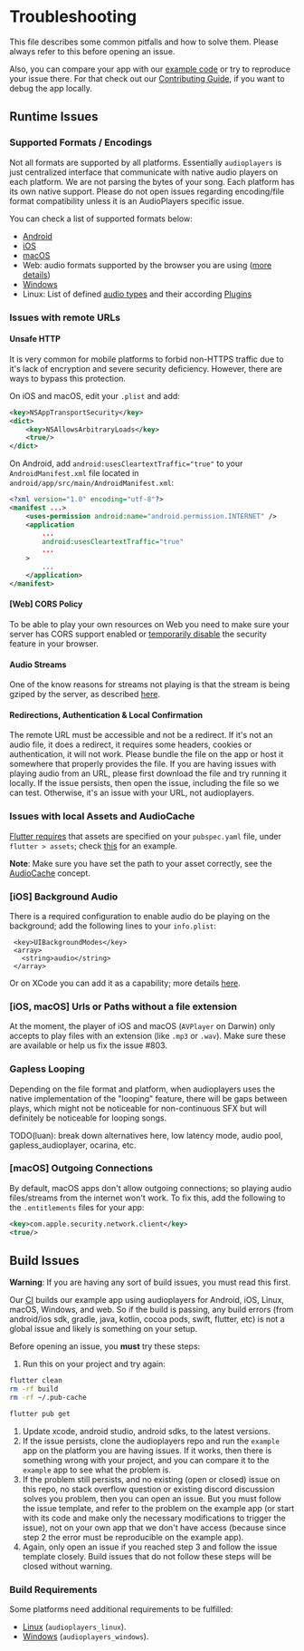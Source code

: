 # Troubleshooting

This file describes some common pitfalls and how to solve them. Please always refer to this before opening an issue.

Also, you can compare your app with our [example code](https://github.com/bluefireteam/audioplayers/tree/main/packages/audioplayers/example) or try to reproduce your issue there.
For that check out our [Contributing Guide](https://github.com/bluefireteam/audioplayers/blob/main/contributing.md), if you want to debug the app locally.

## Runtime Issues

### Supported Formats / Encodings

Not all formats are supported by all platforms. Essentially `audioplayers` is just centralized interface that communicate with native audio players on each platform. We are not parsing the bytes of your song. Each platform has its own native support. Please do not open issues regarding encoding/file format compatibility unless it is an AudioPlayers specific issue.

You can check a list of supported formats below:

- [Android](https://developer.android.com/guide/topics/media/media-formats.html)
- [iOS](https://developer.apple.com/library/archive/documentation/AudioVideo/Conceptual/MultimediaPG/UsingAudio/UsingAudio.html#//apple_ref/doc/uid/TP40009767-CH2-SW33)
- [macOS](https://developer.apple.com/library/archive/documentation/MusicAudio/Conceptual/CoreAudioOverview/SupportedAudioFormatsMacOSX/SupportedAudioFormatsMacOSX.html#//apple_ref/doc/uid/TP40003577-CH7-SW1)
- Web: audio formats supported by the browser you are using ([more details](https://developer.mozilla.org/en-US/docs/Web/Media/Formats/Audio_codecs))
- [Windows](https://learn.microsoft.com/en-us/windows/win32/medfound/supported-media-formats-in-media-foundation)
- Linux: List of defined [audio types](https://gstreamer.freedesktop.org/documentation/plugin-development/advanced/media-types.html?gi-language=c#table-of-audio-types) and their according [Plugins](https://gstreamer.freedesktop.org/documentation/plugins_doc.html?gi-language=c)

### Issues with remote URLs

#### Unsafe HTTP

It is very common for mobile platforms to forbid non-HTTPS traffic due to it's lack of encryption and severe security deficiency. However, there are ways to bypass this protection.

On iOS and macOS, edit your `.plist` and add:

```xml
<key>NSAppTransportSecurity</key>
<dict>
    <key>NSAllowsArbitraryLoads</key>
    <true/>
</dict>
```

On Android, add `android:usesCleartextTraffic="true"` to your `AndroidManifest.xml` file located in `android/app/src/main/AndroidManifest.xml`:

```xml
<?xml version="1.0" encoding="utf-8"?>
<manifest ...>
    <uses-permission android:name="android.permission.INTERNET" />
    <application
        ...
        android:usesCleartextTraffic="true"
        ...
    >
        ...
    </application>
</manifest>
```

#### [Web] CORS Policy

To be able to play your own resources on Web you need to make sure your server has CORS support enabled or [temporarily disable](https://stackoverflow.com/a/74783428/5164462) the security feature in your browser.

#### Audio Streams

One of the know reasons for streams not playing is that the stream is being gziped by the server, as described [here](https://github.com/bluefireteam/audioplayers/issues/183).

#### Redirections, Authentication & Local Confirmation

The remote URL must be accessible and not be a redirect. If it's not an audio file, it does a redirect, it requires some headers, cookies or authentication, it will not work.
Please bundle the file on the app or host it somewhere that properly provides the file.
If you are having issues with playing audio from an URL, please first download the file and try running it locally.
If the issue persists, then open the issue, including the file so we can test. Otherwise, it's an issue with your URL, not audioplayers.

### Issues with local Assets and AudioCache

[Flutter requires](https://docs.flutter.dev/ui/assets/assets-and-images) that assets are specified on your `pubspec.yaml` file, under `flutter > assets`; check [this](https://github.com/bluefireteam/audioplayers/blob/main/packages/audioplayers/example/pubspec.yaml#L29) for an example.

**Note**: Make sure you have set the path to your asset correctly, see the [AudioCache](https://github.com/bluefireteam/audioplayers/blob/main/getting_started.md#audiocache) concept.

### [iOS] Background Audio

There is a required configuration to enable audio do be playing on the background; add the following lines to your `info.plist`:

 ```
  <key>UIBackgroundModes</key>
  <array>
  	<string>audio</string>
  </array>
```

Or on XCode you can add it as a capability; more details [here](https://developer.apple.com/documentation/avfoundation/media_assets_playback_and_editing/creating_a_basic_video_player_ios_and_tvos/enabling_background_audio).

### [iOS, macOS] Urls or Paths without a file extension

At the moment, the player of iOS and macOS (`AVPlayer` on Darwin) only accepts to play files with an extension (like `.mp3` or `.wav`). Make sure these are available or help us fix the issue #803.

### Gapless Looping

Depending on the file format and platform, when audioplayers uses the native implementation of the "looping" feature, there will be gaps between plays, which might not be noticeable for non-continuous SFX but will definitely be noticeable for looping songs.

TODO(luan): break down alternatives here, low latency mode, audio pool, gapless_audioplayer, ocarina, etc.

### [macOS] Outgoing Connections

By default, macOS apps don't allow outgoing connections; so playing audio files/streams from the internet won't work. To fix this, add the following to the `.entitlements` files for your app:

```xml
<key>com.apple.security.network.client</key>
<true/>
```

## Build Issues

**Warning**: If you are having any sort of build issues, you must read this first.

Our [CI](https://github.com/bluefireteam/audioplayers/blob/master/.github/workflows/build.yml) builds our example app using audioplayers for Android, iOS, Linux, macOS, Windows, and web. So if the build is passing, any build errors (from android/ios sdk, gradle, java, kotlin, cocoa pods, swift, flutter, etc) is not a global issue and likely is something on your setup.

Before opening an issue, you **must** try these steps:

1. Run this on your project and try again:
```bash
flutter clean
rm -rf build
rm -rf ~/.pub-cache

flutter pub get
```
1. Update xcode, android studio, android sdks, to the latest versions.
1. If the issue persists, clone the audioplayers repo and run the `example` app on the platform you are having issues. If it works, then there is something wrong with your project, and you can compare it to the `example` app to see what the problem is.
1. If the problem still persists, and no existing (open or closed) issue on this repo, no stack overflow question or existing discord discussion solves you problem, then you can open an issue. But you must follow the issue template, and refer to the problem on the example app (or start with its code and make only the necessary modifications to trigger the issue), not on your own app that we don't have access (because since step 2 the error must be reproducible on the example app).
1. Again, only open an issue if you reached step 3 and follow the issue template closely. Build issues that do not follow these steps will be closed without warning.

### Build Requirements

Some platforms need additional requirements to be fulfilled:

* [Linux](packages/audioplayers_linux/README.md#setup-for-linux) (`audioplayers_linux`).
* [Windows](packages/audioplayers_windows/README.md#setup-for-windows) (`audioplayers_windows`).
